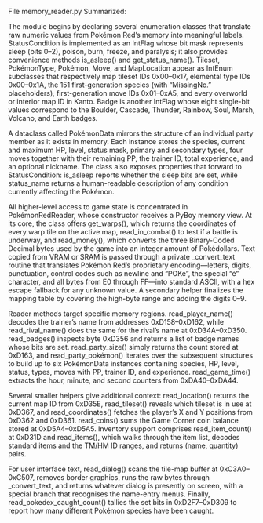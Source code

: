 File memory_reader.py Summarized: 

The module begins by declaring several enumeration classes that translate raw numeric values from Pokémon Red’s memory into meaningful labels.  StatusCondition is implemented as an IntFlag whose bit mask represents sleep (bits 0–2), poison, burn, freeze, and paralysis; it also provides convenience methods is_asleep() and get_status_name().  Tileset, PokémonType, Pokémon, Move, and MapLocation appear as IntEnum subclasses that respectively map tileset IDs 0x00–0x17, elemental type IDs 0x00–0x1A, the 151 first-generation species (with “MissingNo.” placeholders), first-generation move IDs 0x01–0xA5, and every overworld or interior map ID in Kanto.  Badge is another IntFlag whose eight single-bit values correspond to the Boulder, Cascade, Thunder, Rainbow, Soul, Marsh, Volcano, and Earth badges.

A dataclass called PokémonData mirrors the structure of an individual party member as it exists in memory.  Each instance stores the species, current and maximum HP, level, status mask, primary and secondary types, four moves together with their remaining PP, the trainer ID, total experience, and an optional nickname.  The class also exposes properties that forward to StatusCondition: is_asleep reports whether the sleep bits are set, while status_name returns a human-readable description of any condition currently affecting the Pokémon.

All higher-level access to game state is concentrated in PokémonRedReader, whose constructor receives a PyBoy memory view.  At its core, the class offers get_warps(), which returns the coordinates of every warp tile on the active map, read_in_combat() to test if a battle is underway, and read_money(), which converts the three Binary-Coded Decimal bytes used by the game into an integer amount of Pokédollars.  Text copied from VRAM or SRAM is passed through a private _convert_text routine that translates Pokémon Red’s proprietary encoding—letters, digits, punctuation, control codes such as newline and “POKé”, the special “é” character, and all bytes from E0 through FF—into standard ASCII, with a hex escape fallback for any unknown value.  A secondary helper finalizes the mapping table by covering the high-byte range and adding the digits 0–9.

Reader methods target specific memory regions.  read_player_name() decodes the trainer’s name from addresses 0xD158–0xD162, while read_rival_name() does the same for the rival’s name at 0xD34A–0xD350.  read_badges() inspects byte 0xD356 and returns a list of badge names whose bits are set.  read_party_size() simply returns the count stored at 0xD163, and read_party_pokémon() iterates over the subsequent structures to build up to six PokémonData instances containing species, HP, level, status, types, moves with PP, trainer ID, and experience.  read_game_time() extracts the hour, minute, and second counters from 0xDA40–0xDA44.

Several smaller helpers give additional context: read_location() returns the current map ID from 0xD35E, read_tileset() reveals which tileset is in use at 0xD367, and read_coordinates() fetches the player’s X and Y positions from 0xD362 and 0xD361.  read_coins() sums the Game Corner coin balance stored at 0xD5A4–0xD5A5.  Inventory support comprises read_item_count() at 0xD31D and read_items(), which walks through the item list, decodes standard items and the TM/HM ID ranges, and returns (name, quantity) pairs.

For user interface text, read_dialog() scans the tile-map buffer at 0xC3A0–0xC507, removes border graphics, runs the raw bytes through _convert_text, and returns whatever dialog is presently on screen, with a special branch that recognises the name-entry menus.  Finally, read_pokedex_caught_count() tallies the set bits in 0xD2F7–0xD309 to report how many different Pokémon species have been caught.